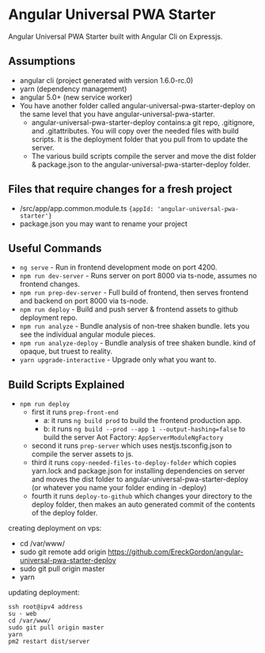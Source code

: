 # Angular Universal PWA Starter
Angular Universal PWA Starter built with Angular Cli on Expressjs.

## Assumptions
- angular cli (project generated with version 1.6.0-rc.0)
- yarn (dependency management)
- angular 5.0+ (new service worker)
- You have another folder called angular-universal-pwa-starter-deploy on the same level that you have angular-universal-pwa-starter.
	- angular-universal-pwa-starter-deploy contains:a git repo, .gitignore, and .gitattributes. You will copy over the needed files with build scripts. It is the deployment folder that you pull from to update the server.
	- The various build scripts compile the server and move the dist folder & package.json to the angular-universal-pwa-starter-deploy folder.

## Files that require changes for a fresh project
- /src/app/app.common.module.ts `{appId: 'angular-universal-pwa-starter'}`
- package.json you may want to rename your project

## Useful Commands
- `ng serve` - Run in frontend development mode on port 4200.
- `npm run dev-server` - Runs server on port 8000 via ts-node, assumes no frontend changes.
- `npm run prep-dev-server` - Full build of frontend, then serves frontend and backend on port 8000 via ts-node.
- `npm run deploy` - Build and push server & frontend assets to github deployment repo.
- `npm run analyze` - Bundle analysis of non-tree shaken bundle. lets you see the individual angular module pieces.
- `npm run analyze-deploy` - Bundle analysis of tree shaken bundle. kind of opaque, but truest to reality.
- `yarn upgrade-interactive` - Upgrade only what you want to.

## Build Scripts Explained
- `npm run deploy`
	- first it runs `prep-front-end`
		- a: it runs `ng build prod` to build the frontend production app.
		- b: it runs `ng build --prod --app 1 --output-hashing=false` to build the server Aot Factory: `AppServerModuleNgFactory`
	- second it runs `prep-server` which uses nestjs.tsconfig.json to compile the server assets to js.
	- third it runs `copy-needed-files-to-deploy-folder` which copies yarn.lock and package.json for installing dependencies on server and moves the dist folder to angular-universal-pwa-starter-deploy (or whatever you name your folder ending in -deploy)
	- fourth it runs `deploy-to-github` which changes your directory to the deploy folder, then makes an auto generated commit of the contents of the deploy folder.


creating deployment on vps:
- cd /var/www/
- sudo git remote add origin https://github.com/EreckGordon/angular-universal-pwa-starter-deploy
- sudo git pull origin master
- yarn

updating deployment:
```
ssh root@ipv4 address
su - web
cd /var/www/
sudo git pull origin master
yarn
pm2 restart dist/server
```
